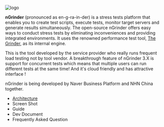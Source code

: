 ![logo](http://www.cubrid.org/files/attach/images/379199/651/379/ngrinder_logo.png)

**nGrinder** (pronounced as en-g-ra-in-der) is a stress tests platform that enables you to create test scripts, execute tests, monitor target servers and generate results simultaneously. The open-source nGrinder offers easy ways to conduct stress tests by eliminating inconveniences and providing integrated environments. It uses the renowned performance test tool, [The Grinder](http://grinder.sourceforge.net/), as its internal engine.

This is the tool developed by the service provider who really runs frequent load testing not by tool vendor. A breakthrough feature of nGrinder 3.X is support for concurrent tests which means that multiple users can run different tests at the same time! And it's cloud friendly and has attractive interface !

nGrinder is being developed by Naver Business Platform and NHN China together.

- [Architecture](https://github.com/naver/ngrinder/wiki/Architecture)
- Screen Shot
- Guide 
- Dev Document
- Frequently Asked Question